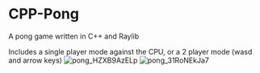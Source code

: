 # CPP-Pong
A pong game written in C++ and Raylib

Includes a single player mode against the CPU, or a 2 player mode (wasd and arrow keys)
![pong_HZXB9AzELp](https://github.com/user-attachments/assets/cf9677a6-1d40-4d55-8b1e-2f457ee1f0df)
![pong_31RoNEkJa7](https://github.com/user-attachments/assets/d7652288-c8a3-4d87-8c8b-b4a6a3667fe8)
